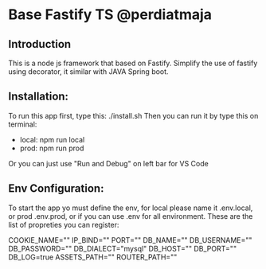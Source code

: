# Base Fastify TS @perdiatmaja

## **Introduction**

This is a node js framework that based on Fastify. Simplify the use of fastify using decorator, it similar with JAVA Spring boot.

## **Installation:**

To run this app first, type this:
./install.sh
Then you can run it by type this on terminal:

- local: npm run local
- prod: npm run prod

Or you can just use "Run and Debug" on left bar for VS Code

## **Env Configuration:**

To start the app yo must define the env, for local please name it .env.local, or prod .env.prod, or if you can use .env for all environment. These are the list of propreties you can register:

COOKIE_NAME=""
IP_BIND=""
PORT=""
DB_NAME=""
DB_USERNAME=""
DB_PASSWORD=""
DB_DIALECT="mysql"
DB_HOST=""
DB_PORT=""
DB_LOG=true
ASSETS_PATH=""
ROUTER_PATH=""
